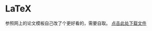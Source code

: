 # LaTeX
参照网上的论文模板自己改了个更好看的，需要自取。
[点击此处下载文件](https://codeload.github.com/Quantum009/LaTeX/zip/refs/heads/main)
